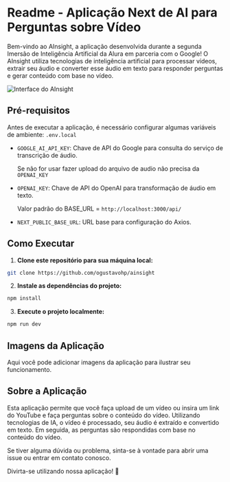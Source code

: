 # Readme - Aplicação Next de AI para Perguntas sobre Vídeo

Bem-vindo ao AInsight, a aplicação desenvolvida durante a segunda Imersão de Inteligência Artificial da Alura em parceria com o Google! O AInsight utiliza tecnologias de inteligência artificial para processar vídeos, extrair seu áudio e converter esse áudio em texto para responder perguntas e gerar conteúdo com base no vídeo.

![Interface do AInsight](https://i.ibb.co/1KskNYf/ainsight.png)

## Pré-requisitos

Antes de executar a aplicação, é necessário configurar algumas variáveis de ambiente: `.env.local`

- `GOOGLE_AI_API_KEY`: Chave de API do Google para consulta do serviço de transcrição de áudio.

  Se não for usar fazer upload do arquivo de audio não precisa da `OPENAI_KEY`
- `OPENAI_KEY`: Chave de API do OpenAI para transformação de áudio em texto.

  Valor padrão do BASE_URL = `http://localhost:3000/api/`
- `NEXT_PUBLIC_BASE_URL`: URL base para configuração do Axios.

## Como Executar

1. **Clone este repositório para sua máquina local:**

```bash
git clone https://github.com/ogustavohp/ainsight
```

2. **Instale as dependências do projeto:**

```bash
npm install
```
3. **Execute o projeto localmente:**

```bash
npm run dev
```
## Imagens da Aplicação

Aqui você pode adicionar imagens da aplicação para ilustrar seu funcionamento.

## Sobre a Aplicação

Esta aplicação permite que você faça upload de um vídeo ou insira um link do YouTube e faça perguntas sobre o conteúdo do vídeo. Utilizando tecnologias de IA, o vídeo é processado, seu áudio é extraído e convertido em texto. Em seguida, as perguntas são respondidas com base no conteúdo do vídeo.

Se tiver alguma dúvida ou problema, sinta-se à vontade para abrir uma issue ou entrar em contato conosco.

Divirta-se utilizando nossa aplicação! 🚀

